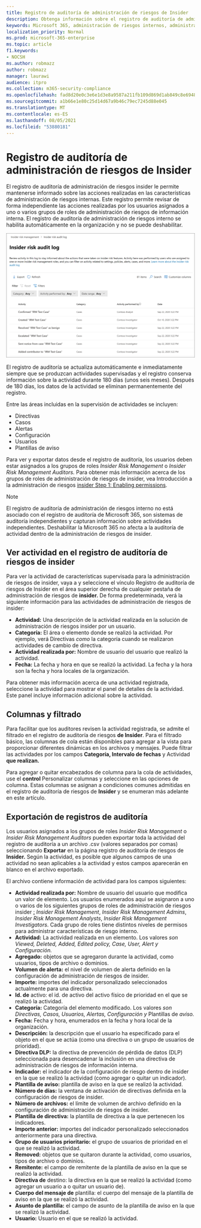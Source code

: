 ```yaml
---
title: Registro de auditoría de administración de riesgos de Insider
description: Obtenga información sobre el registro de auditoría de administración de riesgos de insider en Microsoft 365
keywords: Microsoft 365, administración de riesgos internos, administración de riesgos, cumplimiento
localization_priority: Normal
ms.prod: microsoft-365-enterprise
ms.topic: article
f1.keywords:
- NOCSH
ms.author: robmazz
author: robmazz
manager: laurawi
audience: itpro
ms.collection: m365-security-compliance
ms.openlocfilehash: fad8d20e0c3e6e1d3e8a9587a211fb109d869d1ab849c8e6948b9f476e543820
ms.sourcegitcommit: a1b66e1e80c25d14d67a9b46c79ec7245d88e045
ms.translationtype: MT
ms.contentlocale: es-ES
ms.lasthandoff: 08/05/2021
ms.locfileid: "53880181"
---
```

# <a name="insider-risk-management-audit-log"></a>Registro de auditoría de administración de riesgos de Insider

El registro de auditoría de administración de riesgos insider le permite mantenerse informado sobre las acciones realizadas en las características de administración de riesgos internas. Este registro permite revisar de forma independiente las acciones realizadas por los usuarios asignados a uno o varios grupos de roles de administración de riesgos de información interna. El registro de auditoría de administración de riesgos interno se habilita automáticamente en la organización y no se puede deshabilitar.

![Registro de auditoría de administración de riesgos de Insider](../media/insider-risk-audit-log.png)

El registro de auditoría se actualiza automáticamente e inmediatamente siempre que se produzcan actividades supervisadas y el registro conserva información sobre la actividad durante 180 días (unos seis meses). Después de 180 días, los datos de la actividad se eliminan permanentemente del registro.

Entre las áreas incluidas en la supervisión de actividades se incluyen:

- Directivas
- Casos
- Alertas
- Configuración
- Usuarios
- Plantillas de aviso

Para ver y exportar datos desde el registro de auditoría, los usuarios deben estar asignados a los grupos de roles *Insider Risk Management* o *Insider Risk Management Auditors.* Para obtener más información acerca de los grupos de roles de administración de riesgos de insider, vea Introducción a la administración de riesgos [insider Step 1: Enabling permissions](insider-risk-management-configure.md#step-1-enable-permissions-for-insider-risk-management).

> [!NOTE]
> El registro de auditoría de administración de riesgos interno no está asociado con el registro de auditoría de Microsoft 365, son sistemas de auditoría independientes y capturan información sobre actividades independientes. Deshabilitar la Microsoft 365 no afecta a la auditoría de actividad dentro de la administración de riesgos de insider.

## <a name="view-activity-in-the-insider-risk-audit-log"></a>Ver actividad en el registro de auditoría de riesgos de insider

Para ver la actividad de características supervisada para la administración de riesgos de insider, vaya a y seleccione el vínculo Registro de auditoría de riesgos de Insider en el área superior derecha de cualquier pestaña de administración de riesgos de **insider.** De forma predeterminada, verá la siguiente información para las actividades de administración de riesgos de insider:

- **Actividad:** Una descripción de la actividad realizada en la solución de administración de riesgos insider por un usuario.
- **Categoría:** El área o elemento donde se realizó la actividad. Por ejemplo, verá Directivas *como* la categoría cuando se realizaron actividades de cambio de directiva.
- **Actividad realizada por:** Nombre de usuario del usuario que realizó la actividad.
- **Fecha:** La fecha y hora en que se realizó la actividad. La fecha y la hora son la fecha y hora locales de la organización.

Para obtener más información acerca de una actividad registrada, seleccione la actividad para mostrar el panel de detalles de la actividad. Este panel incluye información adicional sobre la actividad.

## <a name="columns-and-filtering"></a>Columnas y filtrado

Para facilitar que los auditores revisen la actividad registrada, se admite el filtrado en el registro de auditoría de riesgos **de Insider**. Para el filtrado básico, las columnas de cola están disponibles para agregar a la vista para proporcionar diferentes dinámicas en los archivos y mensajes. Puede filtrar las actividades por los campos **Categoría, Intervalo de fechas** y Actividad **que realizan.**

Para agregar o quitar encabezados de columna para la cola de actividades, use el **control** Personalizar columnas y seleccione en las opciones de columna. Estas columnas se asignan a condiciones comunes admitidas en el registro de auditoría de riesgos de **Insider** y se enumeran más adelante en este artículo.

## <a name="audit-log-export"></a>Exportación de registros de auditoría

Los usuarios asignados a los grupos de roles *Insider Risk Management* o *Insider Risk Management Auditors* pueden exportar toda la actividad del registro de auditoría a un archivo .csv (valores separados por comas) seleccionando **Exportar** en la página registro de auditoría de riesgos de **Insider.** Según la actividad, es posible que algunos campos de una actividad no sean aplicables a la actividad y estos campos aparecerán en blanco en el archivo exportado.

El archivo contiene información de actividad para los campos siguientes:

- **Actividad realizada por:** Nombre de usuario del usuario que modifica un valor de elemento. Los usuarios enumerados aquí se asignaron a uno o varios de los siguientes grupos de roles de administración de riesgos insider [:](insider-risk-management-configure.md#step-1-enable-permissions-for-insider-risk-management) *Insider Risk Management*, *Insider Risk Management Admins*, *Insider Risk Management Analysts*, *Insider Risk Management Investigators*. Cada grupo de roles tiene distintos niveles de permisos para administrar características de riesgo interno.
- **Actividad:** La actividad realizada en un elemento. Los valores *son Viewed, Deleted, Added, Edited policy, Case, User, Alert y* *Configuración.*
- **Agregado:** objetos que se agregaron durante la actividad, como usuarios, tipos de archivo o dominios.
- **Volumen de alerta:** el nivel de volumen de alerta definido en la configuración de administración de riesgos de insider.
- **Importe:** importes del indicador personalizado seleccionados actualmente para una directiva.
- **Id. de** activo: el id. de activo del activo físico de prioridad en el que se realizó la actividad.
- **Categoría:** Categoría del elemento modificado. Los valores *son Directivas, Casos, Usuarios, Alertas, Configuración y* Plantillas de *aviso.*
- **Fecha:** Fecha y hora, enumerados en la fecha y hora local de la organización.
- **Descripción:** la descripción que el usuario ha especificado para el objeto en el que se actúa (como una directiva o un grupo de usuarios de prioridad).
- **Directiva DLP:** la directiva de prevención de pérdida de datos (DLP) seleccionada para desencadenar la inclusión en una directiva de administración de riesgos de información interna.
- **Indicador:** el indicador de la configuración de riesgo dentro de insider en la que se realizó la actividad (como agregar o quitar un indicador).
- **Plantilla de aviso:** plantilla de aviso en la que se realizó la actividad.
- **Número de días:** la ventana de activación de directivas definida en la configuración de riesgos de insider.
- **Número de archivos:** el límite de volumen de archivo definido en la configuración de administración de riesgos de insider.
- **Plantilla de directiva:** la plantilla de directiva a la que pertenecen los indicadores.
- **Importe anterior:** importes del indicador personalizado seleccionados anteriormente para una directiva.
- **Grupo de usuarios prioritario:** el grupo de usuarios de prioridad en el que se realizó la actividad.
- **Removed:** objetos que se quitaron durante la actividad, como usuarios, tipos de archivo o dominios.
- **Remitente:** el campo de remitente de la plantilla de aviso en la que se realizó la actividad.
- **Directiva de** destino: la directiva en la que se realizó la actividad (como agregar un usuario a o quitar un usuario de).
- **Cuerpo del mensaje de** plantilla: el cuerpo del mensaje de la plantilla de aviso en la que se realizó la actividad.
- **Asunto de plantilla:** el campo de asunto de la plantilla de aviso en la que se realizó la actividad.
- **Usuario:** Usuario en el que se realizó la actividad.
